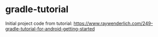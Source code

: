 # gradle-tutorial

Initial project code from tutorial: https://www.raywenderlich.com/249-gradle-tutorial-for-android-getting-started
